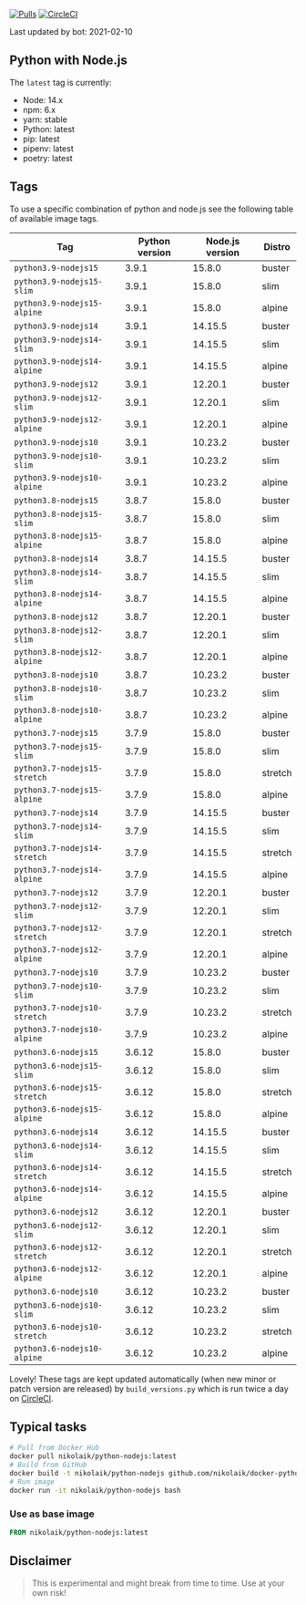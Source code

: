 [![Pulls](https://img.shields.io/docker/pulls/nikolaik/python-nodejs.svg?style=flat-square)](https://hub.docker.com/r/nikolaik/python-nodejs/)
[![CircleCI](https://img.shields.io/circleci/project/github/nikolaik/docker-python-nodejs.svg?style=flat-square)](https://circleci.com/gh/nikolaik/docker-python-nodejs)

Last updated by bot: 2021-02-10

## Python with Node.js
The `latest` tag is currently:

- Node: 14.x
- npm: 6.x
- yarn: stable
- Python: latest
- pip: latest
- pipenv: latest
- poetry: latest

## Tags
To use a specific combination of python and node.js see the following table of available image tags.

Tag | Python version | Node.js version | Distro
--- | --- | --- | ---
`python3.9-nodejs15` | 3.9.1 | 15.8.0 | buster
`python3.9-nodejs15-slim` | 3.9.1 | 15.8.0 | slim
`python3.9-nodejs15-alpine` | 3.9.1 | 15.8.0 | alpine
`python3.9-nodejs14` | 3.9.1 | 14.15.5 | buster
`python3.9-nodejs14-slim` | 3.9.1 | 14.15.5 | slim
`python3.9-nodejs14-alpine` | 3.9.1 | 14.15.5 | alpine
`python3.9-nodejs12` | 3.9.1 | 12.20.1 | buster
`python3.9-nodejs12-slim` | 3.9.1 | 12.20.1 | slim
`python3.9-nodejs12-alpine` | 3.9.1 | 12.20.1 | alpine
`python3.9-nodejs10` | 3.9.1 | 10.23.2 | buster
`python3.9-nodejs10-slim` | 3.9.1 | 10.23.2 | slim
`python3.9-nodejs10-alpine` | 3.9.1 | 10.23.2 | alpine
`python3.8-nodejs15` | 3.8.7 | 15.8.0 | buster
`python3.8-nodejs15-slim` | 3.8.7 | 15.8.0 | slim
`python3.8-nodejs15-alpine` | 3.8.7 | 15.8.0 | alpine
`python3.8-nodejs14` | 3.8.7 | 14.15.5 | buster
`python3.8-nodejs14-slim` | 3.8.7 | 14.15.5 | slim
`python3.8-nodejs14-alpine` | 3.8.7 | 14.15.5 | alpine
`python3.8-nodejs12` | 3.8.7 | 12.20.1 | buster
`python3.8-nodejs12-slim` | 3.8.7 | 12.20.1 | slim
`python3.8-nodejs12-alpine` | 3.8.7 | 12.20.1 | alpine
`python3.8-nodejs10` | 3.8.7 | 10.23.2 | buster
`python3.8-nodejs10-slim` | 3.8.7 | 10.23.2 | slim
`python3.8-nodejs10-alpine` | 3.8.7 | 10.23.2 | alpine
`python3.7-nodejs15` | 3.7.9 | 15.8.0 | buster
`python3.7-nodejs15-slim` | 3.7.9 | 15.8.0 | slim
`python3.7-nodejs15-stretch` | 3.7.9 | 15.8.0 | stretch
`python3.7-nodejs15-alpine` | 3.7.9 | 15.8.0 | alpine
`python3.7-nodejs14` | 3.7.9 | 14.15.5 | buster
`python3.7-nodejs14-slim` | 3.7.9 | 14.15.5 | slim
`python3.7-nodejs14-stretch` | 3.7.9 | 14.15.5 | stretch
`python3.7-nodejs14-alpine` | 3.7.9 | 14.15.5 | alpine
`python3.7-nodejs12` | 3.7.9 | 12.20.1 | buster
`python3.7-nodejs12-slim` | 3.7.9 | 12.20.1 | slim
`python3.7-nodejs12-stretch` | 3.7.9 | 12.20.1 | stretch
`python3.7-nodejs12-alpine` | 3.7.9 | 12.20.1 | alpine
`python3.7-nodejs10` | 3.7.9 | 10.23.2 | buster
`python3.7-nodejs10-slim` | 3.7.9 | 10.23.2 | slim
`python3.7-nodejs10-stretch` | 3.7.9 | 10.23.2 | stretch
`python3.7-nodejs10-alpine` | 3.7.9 | 10.23.2 | alpine
`python3.6-nodejs15` | 3.6.12 | 15.8.0 | buster
`python3.6-nodejs15-slim` | 3.6.12 | 15.8.0 | slim
`python3.6-nodejs15-stretch` | 3.6.12 | 15.8.0 | stretch
`python3.6-nodejs15-alpine` | 3.6.12 | 15.8.0 | alpine
`python3.6-nodejs14` | 3.6.12 | 14.15.5 | buster
`python3.6-nodejs14-slim` | 3.6.12 | 14.15.5 | slim
`python3.6-nodejs14-stretch` | 3.6.12 | 14.15.5 | stretch
`python3.6-nodejs14-alpine` | 3.6.12 | 14.15.5 | alpine
`python3.6-nodejs12` | 3.6.12 | 12.20.1 | buster
`python3.6-nodejs12-slim` | 3.6.12 | 12.20.1 | slim
`python3.6-nodejs12-stretch` | 3.6.12 | 12.20.1 | stretch
`python3.6-nodejs12-alpine` | 3.6.12 | 12.20.1 | alpine
`python3.6-nodejs10` | 3.6.12 | 10.23.2 | buster
`python3.6-nodejs10-slim` | 3.6.12 | 10.23.2 | slim
`python3.6-nodejs10-stretch` | 3.6.12 | 10.23.2 | stretch
`python3.6-nodejs10-alpine` | 3.6.12 | 10.23.2 | alpine

Lovely! These tags are kept updated automatically (when new minor or patch version are released) by `build_versions.py` which is run twice a day on [CircleCI](https://circleci.com/gh/nikolaik/docker-python-nodejs).

## Typical tasks
```bash
# Pull from Docker Hub
docker pull nikolaik/python-nodejs:latest
# Build from GitHub
docker build -t nikolaik/python-nodejs github.com/nikolaik/docker-python-nodejs
# Run image
docker run -it nikolaik/python-nodejs bash
```

### Use as base image
```Dockerfile
FROM nikolaik/python-nodejs:latest
```

## Disclaimer
> This is experimental and might break from time to time. Use at your own risk!

